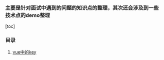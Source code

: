 ### 主要是针对面试中遇到的问题的知识点的整理，其次还会涉及到一些技术点的demo整理

[toc]
### 目录

1. [vue中的key](https://gitee.com/bllx_admin/interview/blob/master/vue-key.md)


